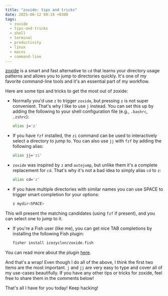 ```yaml
---
title: "zoxide: tips and tricks"
date: 2025-06-12 08:18 +0300
tags:
  - zoxide
  - tips-and-tricks
  - shell
  - terminal
  - productivity
  - linux
  - macos
  - command-line
---
```


[zoxide](https://github.com/ajeetdsouza/zoxide) is a smart and fast alternative
to `cd` that learns your directory usage patterns and allows you to jump to
directories quickly. It's one of my favorite command-line tools and it's an
essential part of my workflow.

Here are some tips and tricks to get the most out of zoxide:

- Normally you'd use `z` to trigger `zoxide`, but pressing `z` is not super
  convenient. That's why I like to use `j` instead. You can set this up by
adding the following to your shell configuration file (e.g., `.bashrc`,
`.zshrc`):

  ```sh
  alias j='z'
  ```

- If you have `fzf` installed, the `zi` command can be used to interactively
  select a directory to jump to. You can also use `jj` with `fzf` by adding the
following alias:

  ```sh
  alias jj='zi'
  ```

- `zoxide` was inspired by `z` and `autojump`, but unlike them it's a complete
  replacement for `cd`. That's why it's not a bad idea to simply alias `cd` to
`z`:

  ```sh
  alias cd='z'
  ```

- If you have multiple directories with similar names you can use SPACE to
  trigger smart completion for your options:

  ```sh
  z mydir<SPACE>
  ```

This will present the matching candidates (using `fzf` if present), and you can
select one to jump to it.

- If you're a Fish user (like me), you can get nice TAB completions by
  installing the following Fish plugin:

  ```sh
  fisher install icezyclon/zoxide.fish
  ```

You can read more about the plugin [here](https://github.com/icezyclon/zoxide.fish).

And that's a wrap! Even though I do all of the above, I think the first two
items are the most important. `j` and `jj` are very easy to type and cover all
of my use-cases beautifully. If you have any other tips or tricks for zoxide,
feel free to share them in the comments below!

That's all I have for you today! Keep hacking!
